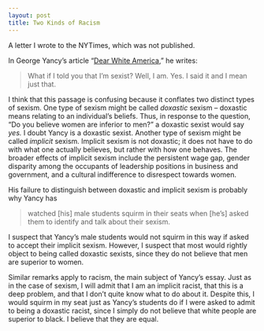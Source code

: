 ```yaml
---
layout: post
title: Two Kinds of Racism
---
```

<div class="message">
  A letter I wrote to the NYTimes, which was not published.
</div>

In George Yancy’s article “[Dear White America]("http://opinionator.blogs.nytimes.com/2015/12/24/dear-white-america/"),” he writes:

>What if I told you that I’m sexist? Well, I am. Yes. I said it and I mean just that.

I think that this passage is confusing because it conflates two distinct types of sexism. One type of sexism might be called *doxastic* sexism – doxastic means relating to an individual’s beliefs. Thus, in response to the question, “Do you believe women are inferior to men?” a doxastic sexist would say *yes.* I doubt Yancy is a doxastic sexist. Another type of sexism might be called *implicit* sexism. Implicit sexism is not doxastic; it does not have to do with what one actually believes, but rather with how one behaves. The broader effects of implicit sexism include the persistent wage gap, gender disparity among the occupants of leadership positions in business and government, and a cultural indifference to disrespect towards women.

His failure to distinguish between doxastic and implicit sexism is probably why Yancy has

>watched [his] male students squirm in their seats when [he’s] asked them to identify and talk about their sexism.

I suspect that Yancy’s male students would not squirm in this way if asked to accept their implicit sexism. However, I suspect that most would rightly object to being called doxastic sexists, since they do not believe that men are superior to women.

Similar remarks apply to racism, the main subject of Yancy’s essay. Just as in the case of sexism, I will admit that I am an implicit racist, that this is a deep problem, and that I don’t quite know what to do about it. Despite this, I would squirm in my seat just as Yancy’s students do if I were asked to admit to being a doxastic racist, since I simply do not believe that white people are superior to black. I believe that they are equal.
